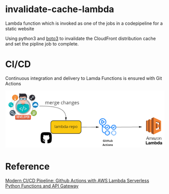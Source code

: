 # invalidate-cache-lambda

Lambda function which is invoked as one of the jobs in a codepipeline for a static website

Using python3 and [boto3](https://boto3.amazonaws.com/v1/documentation/api/latest/reference/services/cloudfront.html) to invalidate the CloudFront distribution cache and set the pipline job to complete.

# CI/CD

Continuous integration and delivery to Lamda Functions is ensured with Git Actions 

![Lambda CI/CD](https://github.com/smeubank/invalidate-cache-lambda/blob/main/assets/lamda-cicd.PNG?raw=true)

# Reference

[Modern CI/CD Pipeline: Github Actions with AWS Lambda Serverless Python Functions and API Gateway](https://towardsdatascience.com/modern-ci-cd-pipeline-git-actions-with-aws-lambda-serverless-python-functions-and-api-gateway-9ef20b3ef64a)
